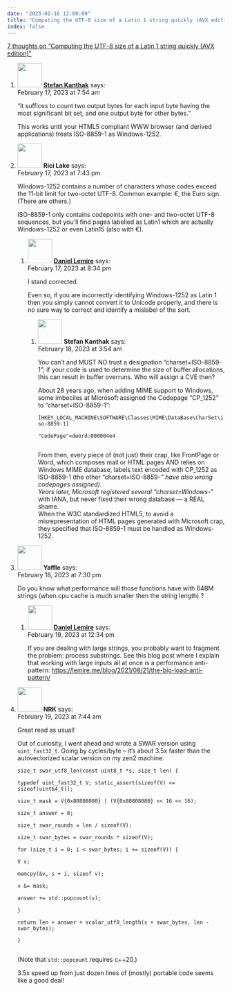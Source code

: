 ```yaml
---
date: "2023-02-16 12:00:00"
title: "Computing the UTF-8 size of a Latin 1 string quickly (AVX edition)"
index: false
---
```


[7 thoughts on &ldquo;Computing the UTF-8 size of a Latin 1 string quickly (AVX edition)&rdquo;](/lemire/blog/2023/02-16-computing-the-utf-8-size-of-a-latin-1-string-quickly-avx-edition)

<ol class="comment-list">
<li id="comment-649318" class="comment even thread-even depth-1">
<div class="comment-author vcard">
<img alt src="https://secure.gravatar.com/avatar/b3070ad3bb35d6e518f2dd2ba96c55c9?s=56&#038;d=mm&#038;r=g" srcset="https://secure.gravatar.com/avatar/b3070ad3bb35d6e518f2dd2ba96c55c9?s=112&#038;d=mm&#038;r=g 2x" class="avatar avatar-56 photo" height="56" width="56" decoding="async" /> <b class="fn"><a href="https://skanthak.homepage.t-online.de/quirks.html#quirk33" class="url" rel="ugc external nofollow">Stefan Kanthak</a></b> <span class="says">says:</span> </div>
<div class="comment-metadata"><time datetime="2023-02-17T07:54:42+00:00">February 17, 2023 at 7:54 am</time></a> </div>
<div class="comment-content">
<p>&ldquo;it suffices to count two output bytes for each input byte having the most significant bit set, and one output byte for other bytes.&rdquo;</p>
<p>This works until your HTML5 compliant WWW browser (and derived applications) treats ISO-8859-1 as Windows-1252.</p>
</div>
</li>
<li id="comment-649331" class="comment odd alt thread-odd thread-alt depth-1 parent">
<div class="comment-author vcard">
<img alt src="https://secure.gravatar.com/avatar/ce3ea4ffd1023d4382f397312352726d?s=56&#038;d=mm&#038;r=g" srcset="https://secure.gravatar.com/avatar/ce3ea4ffd1023d4382f397312352726d?s=112&#038;d=mm&#038;r=g 2x" class="avatar avatar-56 photo" height="56" width="56" decoding="async" /> <b class="fn">Rici Lake</b> <span class="says">says:</span> </div>
<div class="comment-metadata"><time datetime="2023-02-17T19:43:12+00:00">February 17, 2023 at 7:43 pm</time></a> </div>
<div class="comment-content">
<p>Windows-1252 contains a number of characters whose codes exceed the 11-bit limit for two-octet UTF-8. Common example: €, the Euro sign. (There are others.)</p>
<p>ISO-8859-1 only contains codepoints with one- and two-octet UTF-8 sequences, but you&rsquo;ll find pages labelled as Latin1 which are actually Windows-1252 or even Latin15 (also with €).</p>
</div>
<ol class="children">
<li id="comment-649333" class="comment byuser comment-author-lemire bypostauthor even depth-2 parent">
<div class="comment-author vcard">
<img alt src="https://secure.gravatar.com/avatar/2ca999bef9535950f5b84281a4dab006?s=56&#038;d=mm&#038;r=g" srcset="https://secure.gravatar.com/avatar/2ca999bef9535950f5b84281a4dab006?s=112&#038;d=mm&#038;r=g 2x" class="avatar avatar-56 photo" height="56" width="56" loading="lazy" decoding="async" /> <b class="fn"><a href="https://lemire.me/en/" class="url" rel="ugc">Daniel Lemire</a></b> <span class="says">says:</span> </div>
<div class="comment-metadata"><time datetime="2023-02-17T20:34:05+00:00">February 17, 2023 at 8:34 pm</time></a> </div>
<div class="comment-content">
<p>I stand corrected.</p>
<p>Even so, if you are incorrectly identifying Windows-1252 as Latin 1 then you simply cannot convert it to Unicode properly, and there is no sure way to correct and identify a mislabel of the sort.</p>
</div>
<ol class="children">
<li id="comment-649338" class="comment odd alt depth-3">
<div class="comment-author vcard">
<img alt src="https://secure.gravatar.com/avatar/b3070ad3bb35d6e518f2dd2ba96c55c9?s=56&#038;d=mm&#038;r=g" srcset="https://secure.gravatar.com/avatar/b3070ad3bb35d6e518f2dd2ba96c55c9?s=112&#038;d=mm&#038;r=g 2x" class="avatar avatar-56 photo" height="56" width="56" loading="lazy" decoding="async" /> <b class="fn">Stefan Kanthak</b> <span class="says">says:</span> </div>
<div class="comment-metadata"><time datetime="2023-02-18T03:54:01+00:00">February 18, 2023 at 3:54 am</time></a> </div>
<div class="comment-content">
<p>You can&rsquo;t and MUST NO trust a designation &ldquo;charset=ISO-8859-1&rdquo;; if your code is used to determine the size of buffer allocations, this can result in buffer overruns. Who will assign a CVE then?</p>
<p>About 28 years ago, when adding MIME support to Windows, some imbeciles at Microsoft assigned the Codepage &ldquo;CP_1252&rdquo; to &ldquo;charset=ISO-8859-1&rdquo;:</p>
<p><code>[HKEY_LOCAL_MACHINE\SOFTWARE\Classes\MIME\DataBase\CharSet\iso-8859-1]<br/>
"CodePage"=dword:000004e4<br/>
</code></p>
<p>From then, every piece of (not just) their crap, like FrontPage or Word, which composes mail or HTML pages AND relies on Windows MIME database, labels text encoded with CP_1252 as ISO-8859-1 (the other &ldquo;charset=ISO-8859-<em>&rdquo; have also wrong codepages assigned).<br/>
Years later, Microsoft registered several &ldquo;charset=Windows-</em>&rdquo; with IANA, but never fixed their wrong database &#8212; a REAL shame.<br/>
When the W3C standardized HTML5, to avoid a misrepresentation of HTML pages generated with Microsoft crap, they specified that ISO-8859-1 must be handled as Windows-1252.</p>
</div>
</li>
</ol>
</li>
</ol>
</li>
<li id="comment-649354" class="comment even thread-even depth-1 parent">
<div class="comment-author vcard">
<img alt src="https://secure.gravatar.com/avatar/a81016e1bb223d67c2992644a7bb3d85?s=56&#038;d=mm&#038;r=g" srcset="https://secure.gravatar.com/avatar/a81016e1bb223d67c2992644a7bb3d85?s=112&#038;d=mm&#038;r=g 2x" class="avatar avatar-56 photo" height="56" width="56" loading="lazy" decoding="async" /> <b class="fn">Yaffle</b> <span class="says">says:</span> </div>
<div class="comment-metadata"><time datetime="2023-02-18T19:30:23+00:00">February 18, 2023 at 7:30 pm</time></a> </div>
<div class="comment-content">
<p>Do you know what performance will those functions have with 64BM strings (when cpu cache is much smaller then the string length) ?</p>
</div>
<ol class="children">
<li id="comment-649368" class="comment byuser comment-author-lemire bypostauthor odd alt depth-2">
<div class="comment-author vcard">
<img alt src="https://secure.gravatar.com/avatar/2ca999bef9535950f5b84281a4dab006?s=56&#038;d=mm&#038;r=g" srcset="https://secure.gravatar.com/avatar/2ca999bef9535950f5b84281a4dab006?s=112&#038;d=mm&#038;r=g 2x" class="avatar avatar-56 photo" height="56" width="56" loading="lazy" decoding="async" /> <b class="fn"><a href="https://lemire.me/en/" class="url" rel="ugc">Daniel Lemire</a></b> <span class="says">says:</span> </div>
<div class="comment-metadata"><time datetime="2023-02-19T12:34:21+00:00">February 19, 2023 at 12:34 pm</time></a> </div>
<div class="comment-content">
<p>If you are dealing with large strings, you probably want to fragment the problem: process substrings. See this blog post where I explain that working with large inputs all at once is a performance anti-pattern: <a href="https://lemire.me/blog/2021/08/21/the-big-load-anti-pattern/" rel="ugc">https://lemire.me/blog/2021/08/21/the-big-load-anti-pattern/</a></p>
</div>
</li>
</ol>
</li>
<li id="comment-649361" class="comment even thread-odd thread-alt depth-1">
<div class="comment-author vcard">
<img alt src="https://secure.gravatar.com/avatar/f256678460c5afe31bdab98049fcde6f?s=56&#038;d=mm&#038;r=g" srcset="https://secure.gravatar.com/avatar/f256678460c5afe31bdab98049fcde6f?s=112&#038;d=mm&#038;r=g 2x" class="avatar avatar-56 photo" height="56" width="56" loading="lazy" decoding="async" /> <b class="fn">NRK</b> <span class="says">says:</span> </div>
<div class="comment-metadata"><time datetime="2023-02-19T07:44:55+00:00">February 19, 2023 at 7:44 am</time></a> </div>
<div class="comment-content">
<p>Great read as usual!</p>
<p>Out of curiosity, I went ahead and wrote a SWAR version using <code>uint_fast32_t</code>. Going by cycles/byte &#8211; it&rsquo;s about 3.5x faster than the autovectorized scalar version on my zen2 machine.</p>
<p><code>size_t swar_utf8_len(const uint8_t *s, size_t len) {<br/>
typedef uint_fast32_t V; static_assert(sizeof(V) &lt;= sizeof(uint64_t));<br/>
size_t mask = V{0x80808080} | (V{0x80808080} &lt;&lt; 16 &lt;&lt; 16);<br/>
size_t answer = 0;<br/>
size_t swar_rounds = len / sizeof(V);<br/>
size_t swar_bytes = swar_rounds * sizeof(V);<br/>
for (size_t i = 0; i &lt; swar_bytes; i += sizeof(V)) {<br/>
V v;<br/>
memcpy(&amp;v, s + i, sizeof v);<br/>
v &amp;= mask;<br/>
answer += std::popcount(v);<br/>
}<br/>
return len + answer + scalar_utf8_length(s + swar_bytes, len - swar_bytes);<br/>
}<br/>
</code></p>
<p>(Note that <code>std::popcount</code> requires c++20.)</p>
<p>3.5x speed up from just dozen lines of (mostly) portable code seems like a good deal!</p>
</div>
</li>
</ol>

